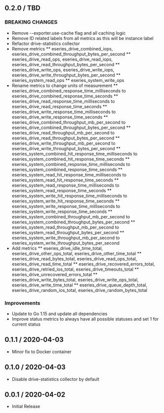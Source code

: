 ## 0.2.0 / TBD

### BREAKING CHANGES

* Remove --exporter.use-cache flag and all caching logic
* Remove ID related labels from all metrics as this will be instance label
* Refactor drive-statistics collector
* Remove metrics
** eseries_drive_combined_iops, eseries_drive_combined_throughput_bytes_per_second
** eseries_drive_read_ops, eseries_drive_read_iops, eseries_drive_read_throughput_bytes_per_second
** eseries_drive_write_ops, eseries_drive_write_iops, eseries_drive_write_throughput_bytes_per_second
** eseries_system_read_ops
** eseries_system_write_ops
* Rename metrics to change units of measurement
** eseries_drive_combined_response_time_milliseconds to eseries_drive_combined_response_time_seconds
** eseries_drive_read_response_time_milliseconds to eseries_drive_read_response_time_seconds
** eseries_drive_write_response_time_milliseconds to eseries_drive_write_response_time_seconds
** eseries_drive_combined_throughput_mb_per_second to eseries_drive_combined_throughput_bytes_per_second
** eseries_drive_read_throughput_mb_per_second to eseries_drive_read_throughput_bytes_per_second
** eseries_drive_write_throughput_mb_per_second to eseries_drive_write_throughput_bytes_per_second
** eseries_system_combined_hit_response_time_milliseconds to eseries_system_combined_hit_response_time_seconds
** eseries_system_combined_response_time_milliseconds to eseries_system_combined_response_time_seconds
** eseries_system_read_hit_response_time_milliseconds to eseries_system_read_hit_response_time_seconds
** eseries_system_read_response_time_milliseconds to eseries_system_read_response_time_seconds
** eseries_system_write_hit_response_time_milliseconds to eseries_system_write_hit_response_time_seconds
** eseries_system_write_response_time_milliseconds to eseries_system_write_response_time_seconds
** eseries_system_combined_throughput_mb_per_second to eseries_system_combined_throughput_bytes_per_second
** eseries_system_read_throughput_mb_per_second to eseries_system_read_throughput_bytes_per_second
** eseries_system_write_throughput_mb_per_second to eseries_system_write_throughput_bytes_per_second
* Add metrics
** eseries_drive_idle_time_total, eseries_drive_other_ops_total, eseries_drive_other_time_total
** eseries_drive_read_bytes_total, eseries_drive_read_ops_total, eseries_drive_read_time_total
** eseries_drive_recovered_errors_total, eseries_drive_retried_ios_total, eseries_drive_timeouts_total
** eseries_drive_unrecovered_errors_total
** eseries_drive_write_bytes_total, eseries_drive_write_ops_total, eseries_drive_write_time_total
** eseries_drive_queue_depth_total, eseries_drive_random_ios_total, eseries_drive_random_bytes_total

### Improvements

* Update to Go 1.15 and update all dependencies
* Improve status metrics to always have all possible statuses and set 1 for current status

## 0.1.1 / 2020-04-03

* Minor fix to Docker container

## 0.1.0 / 2020-04-03

* Disable drive-statistics collector by default

## 0.0.1 / 2020-04-02

* Initial Release

